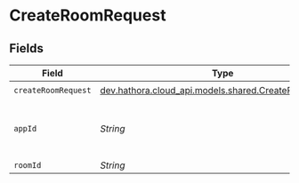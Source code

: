 # CreateRoomRequest


## Fields

| Field                                                                                             | Type                                                                                              | Required                                                                                          | Description                                                                                       | Example                                                                                           |
| ------------------------------------------------------------------------------------------------- | ------------------------------------------------------------------------------------------------- | ------------------------------------------------------------------------------------------------- | ------------------------------------------------------------------------------------------------- | ------------------------------------------------------------------------------------------------- |
| `createRoomRequest`                                                                               | [dev.hathora.cloud_api.models.shared.CreateRoomRequest](../../models/shared/CreateRoomRequest.md) | :heavy_check_mark:                                                                                | N/A                                                                                               |                                                                                                   |
| `appId`                                                                                           | *String*                                                                                          | :heavy_check_mark:                                                                                | N/A                                                                                               | app-af469a92-5b45-4565-b3c4-b79878de67d2                                                          |
| `roomId`                                                                                          | *String*                                                                                          | :heavy_minus_sign:                                                                                | N/A                                                                                               | 2swovpy1fnunu                                                                                     |